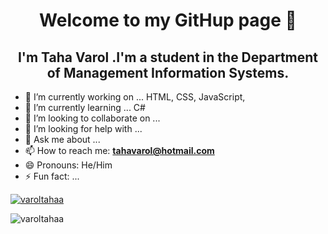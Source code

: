 <h1 align="center"> Welcome to my GitHup page 👋</h1>
<h2 align="center">I'm Taha Varol .I'm a student in the Department of Management Information Systems.</h2>


- 🔭 I’m currently working on ... HTML, CSS, JavaScript,
- 🌱 I’m currently learning ... C#
- 👯 I’m looking to collaborate on ...
- 🤔 I’m looking for help with ...
- 💬 Ask me about ...
- 📫 How to reach me:  **tahavarol@hotmail.com**
- 😄 Pronouns: He/Him
- ⚡ Fun fact: ...

<p align="left"> <a href="https://twitter.com/varoltahaa" target="blank"><img src="https://img.shields.io/twitter/follow/varoltahaa?logo=twitter&style=for-the-badge" alt="varoltahaa" /></a>

<p align="left"> <img src="https://komarev.com/ghpvc/?username=varoltahaa&label=Profile%20views&color=0e75b6&style=flat" alt="varoltahaa" /> </p> 
